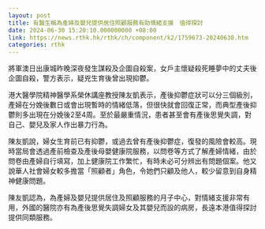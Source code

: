 ```yaml
---
layout: post
title: 有醫生稱為產婦及嬰兒提供居住照顧服務有助情緒支援　值得探討
date: 2024-06-30 15:20:10.000000000 +08:00
link: https://news.rthk.hk/rthk/ch/component/k2/1759673-20240630.htm
categories: rthk
---
```


將軍澳日出康城昨晚深夜發生謀殺及企圖自殺案，女戶主懷疑殺死睡夢中的丈夫後企圖自殺，警方表示，疑兇生育後曾出現抑鬱。

港大醫學院精神醫學系榮休講座教授陳友凱表示，產後抑鬱症狀可以分三個級別，產婦在分娩後數日或會出現暫時的情緒低落，但很快就會回復正常，而典型產後抑鬱則多出現在分娩後2至4周。至於最嚴重情況，患者甚至會有產後思覺失調，對自己、嬰兒及家人作出暴力行為。

陳友凱說，婦女生育前已有抑鬱，或過去曾有產後抑鬱症，復發的風險會較高。現時當局會透過產前檢查及產後母嬰健康院服務，以問卷等方式了解產婦情緒，由於問卷由產婦自行填寫，加上健康院工作繁忙，有時未必可分辨出有問題個案。他又說華人社會婦女較多擔當「照顧者」角色，令她們只顧及他人，較少留意到自身精神健康問題。

陳友凱認為，為產婦及嬰兒提供居住及照顧服務的月子中心，對情緒支援非常有用，外國的醫院亦有為產後思覺失調婦女及其嬰兒而設的病房，長遠本港值得探討提供同類服務。
